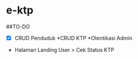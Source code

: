 # e-ktp


##TO-DO
*[x] CRUD Penduduk
*CRUD KTP
*Otentikasi Admin
* Halaman Landing User > Cek Status KTP
